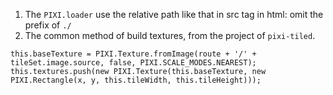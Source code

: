 1. The `PIXI.loader` use the relative path like that in src tag in html: omit the prefix of `./`
2. The common method of build textures, from the project of `pixi-tiled`.

```
this.baseTexture = PIXI.Texture.fromImage(route + '/' + tileSet.image.source, false, PIXI.SCALE_MODES.NEAREST);
this.textures.push(new PIXI.Texture(this.baseTexture, new PIXI.Rectangle(x, y, this.tileWidth, this.tileHeight)));
```

